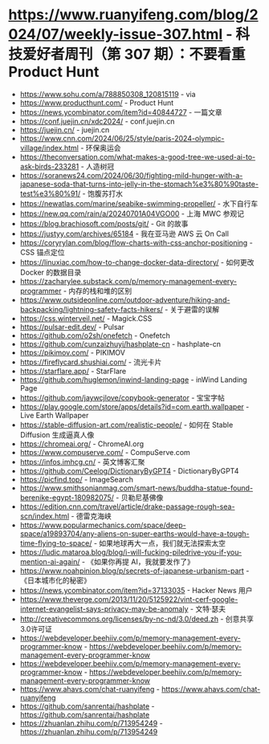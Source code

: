 # https://www.ruanyifeng.com/blog/2024/07/weekly-issue-307.html - 科技爱好者周刊（第 307 期）：不要看重 Product Hunt

- https://www.sohu.com/a/788850308_120815119 - via
- https://www.producthunt.com/ - Product Hunt
- https://news.ycombinator.com/item?id=40844727 - 一篇文章
- https://conf.juejin.cn/xdc2024/ - conf.juejin.cn
- https://juejin.cn/ - juejin.cn
- https://www.cnn.com/2024/06/25/style/paris-2024-olympic-village/index.html - 环保奥运会
- https://theconversation.com/what-makes-a-good-tree-we-used-ai-to-ask-birds-233281 - 人造树冠
- https://soranews24.com/2024/06/30/fighting-mild-hunger-with-a-japanese-soda-that-turns-into-jelly-in-the-stomach%e3%80%90taste-test%e3%80%91/ - 饱腹苏打水
- https://newatlas.com/marine/seabike-swimming-propeller/ - 水下自行车
- https://new.qq.com/rain/a/20240701A04VGO00 - 上海 MWC 参观记
- https://blog.brachiosoft.com/posts/git/ - Git 的故事
- https://justyy.com/archives/65184 - 我在亚马逊 AWS 云 On Call
- https://coryrylan.com/blog/flow-charts-with-css-anchor-positioning - CSS 锚点定位
- https://linuxiac.com/how-to-change-docker-data-directory/ - 如何更改 Docker 的数据目录
- https://zacharylee.substack.com/p/memory-management-every-programmer - 内存的栈和堆的区别
- https://www.outsideonline.com/outdoor-adventure/hiking-and-backpacking/lightning-safety-facts-hikers/ - 关于避雷的误解
- https://css.winterveil.net/ - Magick.CSS
- https://pulsar-edit.dev/ - Pulsar
- https://github.com/o2sh/onefetch - Onefetch
- https://github.com/cunzaizhuyi/hashplate-cn - hashplate-cn
- https://pikimov.com/ - PIKIMOV
- https://fireflycard.shushiai.com/ - 流光卡片
- https://starflare.app/ - StarFlare
- https://github.com/huglemon/inwind-landing-page - inWind Landing Page
- https://github.com/jaywcjlove/copybook-generator - 宝宝字帖
- https://play.google.com/store/apps/details?id=com.earth.wallpaper - Live Earth Wallpaper
- https://stable-diffusion-art.com/realistic-people/ - 如何在 Stable Diffusion 生成逼真人像
- https://chromeai.org/ - ChromeAI.org
- https://www.compuserve.com/ - CompuServe.com
- https://infos.imhcg.cn/ - 英文博客汇聚
- https://github.com/Ceelog/DictionaryByGPT4 - DictionaryByGPT4
- https://picfind.top/ - ImageSearch
- https://www.smithsonianmag.com/smart-news/buddha-statue-found-berenike-egypt-180982075/ - 贝勒尼基佛像
- https://edition.cnn.com/travel/article/drake-passage-rough-sea-scn/index.html - 德雷克海峡
- https://www.popularmechanics.com/space/deep-space/a19893704/any-aliens-on-super-earths-would-have-a-tough-time-flying-to-space/ - 如果地球再大一点，我们就无法探索太空
- https://ludic.mataroa.blog/blog/i-will-fucking-piledrive-you-if-you-mention-ai-again/ - 《如果你再提 AI，我就要发作了》
- https://www.noahpinion.blog/p/secrets-of-japanese-urbanism-part - 《日本城市化的秘密》
- https://news.ycombinator.com/item?id=37133035 - Hacker News 用户
- https://www.theverge.com/2013/11/20/5125922/vint-cerf-google-internet-evangelist-says-privacy-may-be-anomaly - 文特·瑟夫
- http://creativecommons.org/licenses/by-nc-nd/3.0/deed.zh - 创意共享3.0许可证
- https://webdeveloper.beehiiv.com/p/memory-management-every-programmer-know - https://webdeveloper.beehiiv.com/p/memory-management-every-programmer-know
- https://webdeveloper.beehiiv.com/p/memory-management-every-programmer-know - https://webdeveloper.beehiiv.com/p/memory-management-every-programmer-know
- https://www.ahavs.com/chat-ruanyifeng - https://www.ahavs.com/chat-ruanyifeng
- https://github.com/sanrentai/hashplate - https://github.com/sanrentai/hashplate
- https://zhuanlan.zhihu.com/p/713954249 - https://zhuanlan.zhihu.com/p/713954249